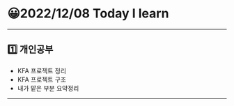 # 😀2022/12/08 Today I learn
-------------------------
## 1️⃣ 개인공부
  * KFA 프로젝트 정리
   * KFA 프로젝트 구조
   * 내가 맡은 부분 요약정리
-------------------------
